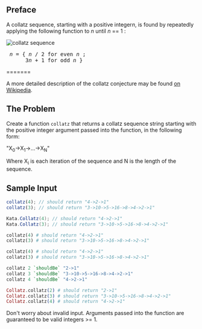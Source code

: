 ## Preface

A collatz sequence, starting with a positive integer<i>n</i>, is found by repeatedly applying the following function to <i>n</i> until <i>n</i> == 1 :

<img style="margin:auto;display:block;" src="http://latex.codecogs.com/png.latex?\bg_white&space;n&space;=&space;\begin{cases}&space;\frac{n}{2}&space;&&space;\text&space;{if&space;}&space;n&space;\text{&space;is&space;even}&space;\\&space;3n&space;+&space;1&space;&&space;\text{otherwise}&space;\end{cases}" title="collatz sequence" alt="collatz sequence" />

<pre>
 <i>n</i> = { <i>n</i> / 2 for even <i>n</i> ;
      3<i>n</i> + 1 for odd <i>n</i> }
</pre>
=======

A more detailed description of the collatz conjecture may be found [on Wikipedia](http://en.wikipedia.org/wiki/Collatz_conjecture).

## The Problem

Create a function `collatz` that returns a collatz sequence string starting with the positive integer argument passed into the function, in the following form:

"X<sub>0</sub>->X<sub>1</sub>->...->X<sub>N</sub>"

Where X<sub>i</sub> is each iteration of the sequence and N is the length of the sequence.

## Sample Input

```javascript
collatz(4); // should return "4->2->1"
collatz(3); // should return "3->10->5->16->8->4->2->1"
```
```csharp
Kata.Collatz(4); // should return "4->2->1"
Kata.Collatz(3); // should return "3->10->5->16->8->4->2->1"
```
```ruby
collatz(4) # should return "4->2->1"
collatz(3) # should return "3->10->5->16->8->4->2->1"
```
```python
collatz(4) # should return "4->2->1"
collatz(3) # should return "3->10->5->16->8->4->2->1"
```
```haskell
collatz 2 `shouldBe` "2->1"
collatz 3 `shouldBe` "3->10->5->16->8->4->2->1"
collatz 4 `shouldBe` "4->2->1"
```
```elixir
Collatz.collatz(2) # should return "2->1"
Collatz.collatz(3) # should return "3->10->5->16->8->4->2->1"
Collatz.collatz(4) # should return "4->2->1"
```

Don't worry about invalid input. Arguments passed into the function are guaranteed to be valid integers >= 1.
